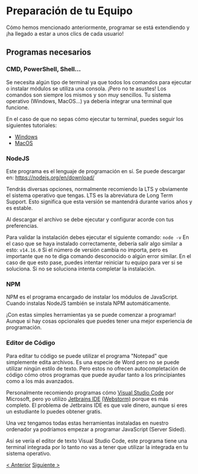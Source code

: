 # Preparación de tu Equipo
Cómo hemos mencionado anteriormente, programar se está extendiendo y ¡ha llegado a estar a unos clics de cada usuario!

## Programas necesarios
### CMD, PowerShell, Shell...
Se necesita algún tipo de terminal ya que todos los comandos para ejecutar o instalar módulos se utiliza una consola. ¡Pero no te asustes! Los comandos son siempre los mismos y son muy sencillos. Tu sistema operativo (Windows, MacOS...) ya debería integrar una terminal que funcione.

En el caso de que no sepas cómo ejecutar tu terminal, puedes seguir los siguientes tutoriales:
- [Windows](https://www.muycomputer.com/2018/10/25/consola-de-windows-guia/)
- [MacOS](https://macpaw.com/how-to/use-terminal-on-mac)


### NodeJS
Este programa es el lenguaje de programación en sí. Se puede descargar en:
https://nodejs.org/en/download/

Tendrás diversas opciones, normalmente recomiendo la LTS y obviamente el sistema operativo que tengas.
LTS es la abreviatura de Long Term Support. Esto significa que esta versión se mantendrá durante varios años y es estable.

Al descargar el archivo se debe ejecutar y configurar acorde con tus preferencias.

Para validar la instalación debes ejecutar el siguiente comando:
`node -v`
En el caso que se haya instalado correctamente, debería salir algo similar a esto:
`v14.16.0`
Si el número de versión cambia no importa, pero es importante que no te diga comando desconocido o algún error similar. En el caso de que esto pase, puedes intentar reiniciar tu equipo para ver si se soluciona. Si no se soluciona intenta completar la instalación.
### NPM
NPM es el programa encargado de instalar los módulos de JavaScript. Cuando instalas NodeJS también se instala NPM automáticamente.

¡Con estas simples herramientas ya se puede comenzar a programar! Aunque si hay cosas opcionales que puedes tener una mejor experiencia de programación.

### Editor de Código
Para editar tu código se puede utilizar el programa "Notepad" que simplemente edita archivos. Es una especie de Word pero no se puede utilizar ningún estilo de texto. Pero estos no ofrecen autocompletación de código cómo otros programas que puede ayudar tanto a los principiantes como a los más avanzados.

Personalmente recomiendo programas cómo [Visual Studio Code](https://code.visualstudio.com/) por Microsoft, pero yo utilizo [Jetbrains IDE](https://jetbrains.com) [(Webstorm)](https://www.jetbrains.com/webstorm/) porque es más completo. El problema de Jetbrains IDE es que vale dinero, aunque si eres un estudiante lo puedes obtener gratis.



Una vez tengamos todas estas herramientas instaladas en nuestro ordenador ya podríamos empezar a programar JavaScript (Server Sided).

Así se vería el editor de texto Visual Studio Code, este programa tiene una terminal integrada por lo tanto no vas a tener que utilizar la integrada en tu sistema operativo.

[< Anterior](./2-JavaScript.md) [Siguiente >](./4-Preparación.md)